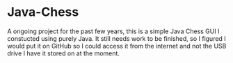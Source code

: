 # Java-Chess
A ongoing project for the past few years, this is a simple Java Chess GUI I constucted using purely Java. It still needs work to be finished, so I figured I would put it on GitHub so I could access it from the internet and not the USB drive I have it stored on at the moment.
